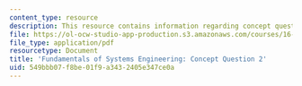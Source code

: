 ```yaml
---
content_type: resource
description: This resource contains information regarding concept question 2.
file: https://ol-ocw-studio-app-production.s3.amazonaws.com/courses/16-842-fundamentals-of-systems-engineering-fall-2015/549bbb07f8be01f9a3432405e347ce0a_MIT16_842F15_Question2.pdf
file_type: application/pdf
resourcetype: Document
title: 'Fundamentals of Systems Engineering: Concept Question 2'
uid: 549bbb07-f8be-01f9-a343-2405e347ce0a
---
```

